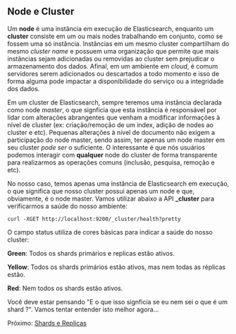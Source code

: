 ## Node e Cluster

Um __node__ é uma instância em execução de Elasticsearch, enquanto um __cluster__ consiste em um ou mais nodes trabalhando em conjunto, como se fossem uma só instância. Instâncias em um mesmo cluster compartilham do mesmo _cluster name_ e possuem uma organização que permite que mais instâncias sejam adicionadas ou removidas ao cluster sem prejudicar o armazenamento dos dados. Afinal, em um ambiente em _cloud_, é comum servidores serem adicionados ou descartados a todo momento e isso de forma alguma pode impactar a disponibilidade do serviço ou a integridade dos dados.

Em um cluster de Elasticsearch, sempre teremos uma instância declarada como node _master_, o que signficia que esta instância é responsável por lidar com alterações abrangentes que venham a modificar informações à nível de cluster (ex: criação/remoção de um index, adição de nodes ao cluster e etc). Pequenas alterações à nível de documento não exigem a participação do node master, sendo assim, ter apenas um node master em seu cluster _pode ser_ o suficiente. O interessante é que nós usuários podemos interagir com __qualquer__ node do cluster de forma transparente para realizarmos as operações comuns (inclusão, pesquisa, remoção e etc).

No nosso caso, temos apenas uma instância de Elasticsearch em execução, o que significa que nosso cluster possui apenas um node e que, obviamente, é o node master. Vamos utilizar abaixo a API **_cluster** para verificarmos a saúde do nosso ambiente:

```
curl -XGET http://localhost:9200/_cluster/health?pretty
```

O campo status utiliza de cores básicas para indicar a saúde do nosso cluster:

__Green__: Todos os shards primários e replicas estão ativos.  

__Yellow__: Todos os shards primários estão ativos, mas nem todas as réplicas estão.

__Red__: Nem todos os shards estão ativos.

Você deve estar pensando "E o que isso signficia se eu nem sei o que é um shard ?". Vamos tentar entender isto melhor agora...

Próximo: [Shards e Replicas](/pages/shards_replicas.md)
